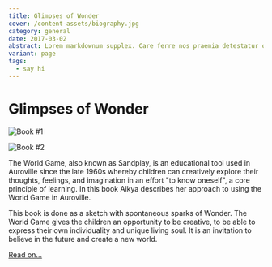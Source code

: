 ```yaml
---
title: Glimpses of Wonder
cover: /content-assets/biography.jpg
category: general
date: 2017-03-02
abstract: Lorem markdownum supplex. Care ferre nos praemia detestatur oderit vitatumque, tardius pello ostentare; dixit.
variant: page
tags:
  - say hi
---
```


# Glimpses of Wonder

![Book #1](/content-assets/book/book1_580X600.jpg)

![Book #2](/content-assets/book/book2_200X300.jpg)

The World Game, also known as Sandplay, is an educational tool used in Auroville since the late 1960s whereby children can creatively explore their thoughts, feelings, and imagination in an effort "to know oneself", a core principle of learning. In this book Aikya describes her approach to using the World Game in Auroville. 

This book is done as a sketch with spontaneous sparks of Wonder. The World Game gives the children an opportunity to be creative, to be able to express their own individuality and unique living soul. It is an invitation to believe in the future and create a new world.

[Read on…](https://www.auroville.com/creative-expression-3638.html)

